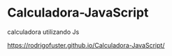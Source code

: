 # Calculadora-JavaScript
 calculadora utilizando Js
 
 https://rodrigofuster.github.io/Calculadora-JavaScript/
